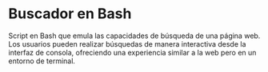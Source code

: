 # Buscador en Bash

Script en Bash que emula las capacidades de búsqueda de una página web. Los usuarios pueden realizar búsquedas de manera interactiva desde la interfaz de consola, ofreciendo una experiencia similar a la web pero en un entorno de terminal.


